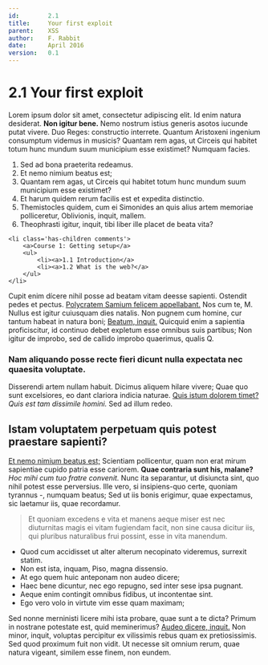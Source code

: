 ```yaml
---
id:        2.1
title:     Your first exploit
parent:    XSS
author:    F. Rabbit
date:      April 2016
version:   0.1
---
```


# 2.1 Your first exploit

Lorem ipsum dolor sit amet, consectetur adipiscing elit. Id enim natura desiderat. **Non igitur bene.** Nemo nostrum istius generis asotos iucunde putat vivere. Duo Reges: constructio interrete. Quantum Aristoxeni ingenium consumptum videmus in musicis? Quantam rem agas, ut Circeis qui habitet totum hunc mundum suum municipium esse existimet? Numquam facies.

1. Sed ad bona praeterita redeamus.
2. Et nemo nimium beatus est;
3. Quantam rem agas, ut Circeis qui habitet totum hunc mundum suum municipium esse existimet?
4. Et harum quidem rerum facilis est et expedita distinctio.
5. Themistocles quidem, cum ei Simonides an quis alius artem memoriae polliceretur, Oblivionis, inquit, mallem.
6. Theophrasti igitur, inquit, tibi liber ille placet de beata vita?

```
<li class='has-children comments'>
    <a>Course 1: Getting setup</a>
    <ul>
        <li><a>1.1 Introduction</a>
        <li><a>1.2 What is the web?</a>
    </ul>
</li>
```

Cupit enim dícere nihil posse ad beatam vitam deesse sapienti. Ostendit pedes et pectus. [Polycratem Samium felicem appellabant.</a> Nos cum te, M. Nullus est igitur cuiusquam dies natalis. Non pugnem cum homine, cur tantum habeat in natura boni; <a href='http://loripsum.net/' target='_blank'>Beatum, inquit.](http://google.com) Quicquid enim a sapientia proficiscitur, id continuo debet expletum esse omnibus suis partibus; Non igitur de improbo, sed de callido improbo quaerimus, qualis Q.

### Nam aliquando posse recte fieri dicunt nulla expectata nec quaesita voluptate.

Disserendi artem nullam habuit. Dicimus aliquem hilare vivere; Quae quo sunt excelsiores, eo dant clariora indicia naturae. [Quis istum dolorem timet?](http://google.com) *Quis est tam dissimile homini.* Sed ad illum redeo.

## Istam voluptatem perpetuam quis potest praestare sapienti?

[Et nemo nimium beatus est;](http://google.com) Scientiam pollicentur, quam non erat mirum sapientiae cupido patria esse cariorem. **Quae contraria sunt his, malane?** *Hoc mihi cum tuo fratre convenit.* Nunc ita separantur, ut disiuncta sint, quo nihil potest esse perversius. Ille vero, si insipiens-quo certe, quoniam tyrannus -, numquam beatus; Sed ut iis bonis erigimur, quae expectamus, sic laetamur iis, quae recordamur.

> Et quoniam excedens e vita et manens aeque miser est nec diuturnitas magis ei vitam fugiendam facit, non sine causa dicitur iis, qui pluribus naturalibus frui possint, esse in vita manendum.

* Quod cum accidisset ut alter alterum necopinato videremus, surrexit statim.
* Non est ista, inquam, Piso, magna dissensio.
* At ego quem huic anteponam non audeo dicere;
* Haec bene dicuntur, nec ego repugno, sed inter sese ipsa pugnant.
* Aeque enim contingit omnibus fidibus, ut incontentae sint.
* Ego vero volo in virtute vim esse quam maximam;

Sed nonne merninisti licere mihi ista probare, quae sunt a te dicta? Primum in nostrane potestate est, quid meminerimus? [Audeo dicere, inquit.](http://google.com) Non minor, inquit, voluptas percipitur ex vilissimis rebus quam ex pretiosissimis. Sed quod proximum fuit non vidit. Ut necesse sit omnium rerum, quae natura vigeant, similem esse finem, non eundem.